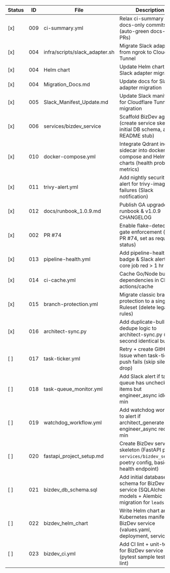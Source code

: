 | Status | ID  | File                                | Description                                                                                     |
|--------|-----|-------------------------------------|-------------------------------------------------------------------------------------------------|
| [x]   | 009 | ci-summary.yml                      | Relax ci-summary for docs-only commits (auto-green docs-only PRs)                               |
| [x]    | 004 | infra/scripts/slack_adapter.sh      | Migrate Slack adapter from ngrok to Cloudflare Tunnel                                           |
| [x]    | 004 | Helm chart                          | Update Helm chart for Slack adapter migration                                                   |
| [x]    | 004 | Migration_Docs.md                   | Update docs for Slack adapter migration                                                         |
| [x]    | 005 | Slack_Manifest_Update.md            | Update Slack manifest for Cloudflare Tunnel migration                                           |
| [x]    | 006 | services/bizdev_service             | Scaffold BizDev agent (create service skeleton, initial DB schema, and README stub)             |
| [x]    | 010 | docker-compose.yml                  | Integrate Qdrant indexer sidecar into docker-compose and Helm charts (health probe, metrics)    |
| [x]   | 011 | trivy-alert.yml                     | Add nightly security CVE alert for trivy-image failures (Slack notification)                    |
| [x]   | 012 | docs/runbook_1.0.9.md               | Publish GA upgrade runbook & v1.0.9 CHANGELOG                                                   |
| [x]    | 002 | PR #74                              | Enable flake-detector gate enforcement (merge PR #74, set as required status)                   |
| [x]   | 013 | pipeline-health.yml                 | Add pipeline-health badge & Slack alert if any core job red > 1 hr                              |
| [x]   | 014 | ci-cache.yml                        | Cache Go/Node build dependencies in CI using actions/cache                                      |
| [x]   | 015 | branch-protection.yml               | Migrate classic branch protection to a single Ruleset (delete legacy rules)                     |
| [x]   | 016 | architect-sync.py                   | Add duplicate-bullet dedupe logic to architect-sync.py (skip second identical bullet)           |
| [ ]    | 017 | task-ticker.yml                     | Retry + create GitHub Issue when task-ticker push fails (skip silent drop)                      |
| [ ]    | 018 | task-queue_monitor.yml              | Add Slack alert if task-queue has unchecked items but engineer_async idle > 60 min              |
| [ ]    | 019 | watchdog_workflow.yml               | Add watchdog workflow to alert if architect_generate or engineer_async red > 30 min             |
| [ ]    | 020 | fastapi_project_setup.md            | Create BizDev service skeleton (FastAPI project `services/bizdev_service`, poetry config, basic health endpoint) |
| [ ]    | 021 | bizdev_db_schema.sql                | Add initial database schema for BizDev service (SQLAlchemy models + Alembic migration for `leads` table) |
| [ ]    | 022 | bizdev_helm_chart                   | Write Helm chart and Kubernetes manifests for BizDev service (values.yaml, deployment, service) |
| [ ]    | 023 | bizdev_ci.yml                       | Add CI lint + unit-test job for BizDev service (pytest sample test, ruff lint)                  |
